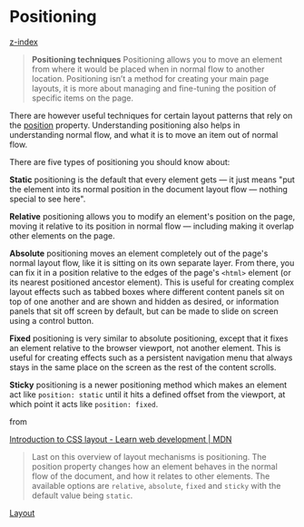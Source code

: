 # Positioning

[z-index](Positioning%20f601ac49387248fb86f01a1e98972966/z-index%205a7d2df92eb04fcab02b4531d3a8b5bd.md)

> **Positioning techniques**
Positioning allows you to move an element from where it would be placed when in normal flow to another location. Positioning isn’t a method for creating your main page layouts, it is more about managing and fine-tuning the position of specific items on the page.

There are however useful techniques for certain layout patterns that rely on the [position](https://developer.mozilla.org/en-US/docs/Web/CSS/position) property. Understanding positioning also helps in understanding normal flow, and what it is to move an item out of normal flow.

There are five types of positioning you should know about:

**Static** positioning is the default that every element gets — it just means "put the element into its normal position in the document layout flow — nothing special to see here".

**Relative** positioning allows you to modify an element's position on the page, moving it relative to its position in normal flow — including making it overlap other elements on the page.

**Absolute** positioning moves an element completely out of the page's normal layout flow, like it is sitting on its own separate layer. From there, you can fix it in a position relative to the edges of the page's `<html>` element (or its nearest positioned ancestor element). This is useful for creating complex layout effects such as tabbed boxes where different content panels sit on top of one another and are shown and hidden as desired, or information panels that sit off screen by default, but can be made to slide on screen using a control button.

**Fixed** positioning is very similar to absolute positioning, except that it fixes an element relative to the browser viewport, not another element. This is useful for creating effects such as a persistent navigation menu that always stays in the same place on the screen as the rest of the content scrolls.

**Sticky** positioning is a newer positioning method which makes an element act like `position: static` until it hits a defined offset from the viewport, at which point it acts like `position: fixed`.

from 

[Introduction to CSS layout - Learn web development | MDN](https://developer.mozilla.org/en-US/docs/Learn/CSS/CSS_layout/Introduction#positioning_techniques)

> Last on this overview of layout mechanisms is positioning. The position property changes how an element behaves in the normal flow of the document, and how it relates to other elements. The available options are `relative`, `absolute`, `fixed` and `sticky` with the default value being `static`.

[Layout](https://web.dev/learn/css/layout/#positioning)